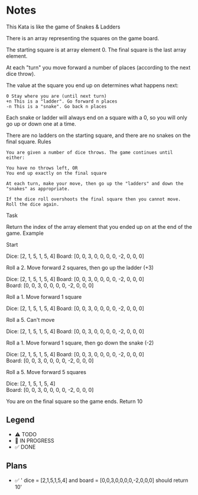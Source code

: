 # Notes


This Kata is like the game of Snakes & Ladders

There is an array representing the squares on the game board.

The starting square is at array element 0. The final square is the last array element.

At each "turn" you move forward a number of places (according to the next dice throw).

The value at the square you end up on determines what happens next:

    0 Stay where you are (until next turn)
    +n This is a "ladder". Go forward n places
    -n This is a "snake". Go back n places

Each snake or ladder will always end on a square with a 0, so you will only go up or down one at a time.

There are no ladders on the starting square, and there are no snakes on the final square.
Rules

    You are given a number of dice throws. The game continues until either:

    You have no throws left, OR
    You end up exactly on the final square

    At each turn, make your move, then go up the "ladders" and down the "snakes" as appropriate.

    If the dice roll overshoots the final square then you cannot move. Roll the dice again.

Task

Return the index of the array element that you ended up on at the end of the game.
Example

Start

Dice: [2, 1, 5, 1, 5, 4]
Board: [0, 0, 3, 0, 0, 0, 0, -2, 0, 0, 0]

Roll a 2. Move forward 2 squares, then go up the ladder (+3)

Dice: [2, 1, 5, 1, 5, 4]
Board: [0, 0, 3, 0, 0, 0, 0, -2, 0, 0, 0]              
Board: [0, 0, 3, 0, 0, 0, 0, -2, 0, 0, 0]              

Roll a 1. Move forward 1 square

Dice: [2, 1, 5, 1, 5, 4]
Board: [0, 0, 3, 0, 0, 0, 0, -2, 0, 0, 0]              

Roll a 5. Can't move

Dice: [2, 1, 5, 1, 5, 4]
Board: [0, 0, 3, 0, 0, 0, 0, -2, 0, 0, 0]              

Roll a 1. Move forward 1 square, then go down the snake (-2)

Dice: [2, 1, 5, 1, 5, 4]
Board: [0, 0, 3, 0, 0, 0, 0, -2, 0, 0, 0]              
Board: [0, 0, 3, 0, 0, 0, 0, -2, 0, 0, 0]              

Roll a 5. Move forward 5 squares

Dice: [2, 1, 5, 1, 5, 4]            
Board: [0, 0, 3, 0, 0, 0, 0, -2, 0, 0, 0]              

You are on the final square so the game ends. Return 10


## Legend
- ⚠ TODO
- 🚧 IN PROGRESS
- ✅ DONE

## Plans

- ✅ ' dice = [2,1,5,1,5,4] and board = [0,0,3,0,0,0,0,-2,0,0,0] should return 10'